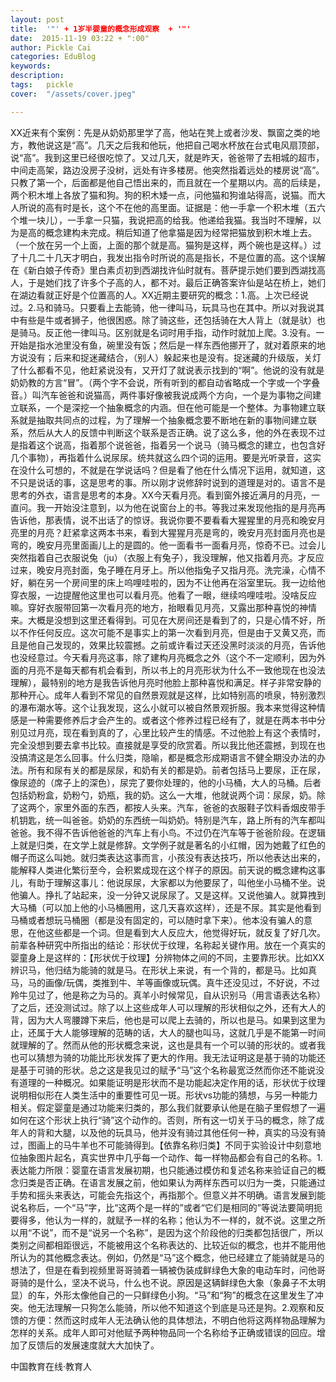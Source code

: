 ```yaml
---
layout: post  
title:  '"' + 1岁半婴童的概念形成观察  + '"'
date:  2015-11-19 03:22 + ":00" 
author: Pickle Cai  
categories: EduBlog  
keywords: 
description:   
tags:	pickle   
cover:  "/assets/cover.jpeg"  

---  
```

    
XX近来有个案例：先是从奶奶那里学了高，他站在凳上或者沙发、飘窗之类的地方，教他说这是“高”。几天之后我和他玩，他把自己喝水杯放在台式电风扇顶部，说“高”。我到这里已经很吃惊了。又过几天，就是昨天，爸爸带了去相城的超市，中间走高架，路边没房子没树，远处有许多楼房。他突然指着远处的楼房说“高”。只教了第一个，后面都是他自己悟出来的，而且就在一个星期以内。高的后续是，两个积木堆上各放了猫和狗。狗的积木矮一点，问他猫和狗谁站得高，说猫。而大人所说的高有时是长，这个不在他的高里面。证据是：他一手拿一个积木堆（五六个堆一块儿），一手拿一只猫，我说把高的给我。他递给我猫。我当时不理解，以为是高的概念建构未完成。稍后知道了他拿猫是因为经常把猫放到积木堆上去。（一个放在另一个上面，上面的那个就是高。猫狗是这样，两个碗也是这样。）过了十几二十几天才明白，我发出指令时所说的高是指长，不是位置的高。这个误解在《新白娘子传奇》里白素贞初到西湖找许仙时就有。菩萨提示她们要到西湖找高人，于是她们找了许多个子高的人，都不对。最后正确答案许仙是站在桥上，她们在湖边看就正好是个位置高的人。XX近期主要研究的概念：1.高。上次已经说过。2.马和骑马。只要看上去能骑，他一律叫马，玩具马也在其中。所以对我说其中有些是牛或者狮子，他很困惑。除了骑这些，还包括骑在大人背上（就是驮）也是骑马。反正他一律叫马。区别就是名词时用手指，动作时就加上爬。3.没有。一开始是指水池里没有鱼，碗里没有饭；然后是一样东西他挪开了，就对着原来的地方说没有；后来和捉迷藏结合，（别人）躲起来也是没有。捉迷藏的升级版，关灯了什么都看不见，他赶紧说没有，又开灯了就说表示找到的“啊”。他说的没有就是奶奶教的方言“冒”。（两个字不会说，所有听到的都自动省略成一个字或一个字叠音。）叫汽车爸爸和说猫高，两件事好像被我说成两个方向，一个是为事物之间建立联系，一个是深挖一个抽象概念的内涵。但在他可能是一个整体。为事物建立联系就是抽取共同点的过程，为了理解一个抽象概念要不断地在新的事物间建立联系，然后从大人的反馈中判断这个联系是否正确。说了这么多，他的外在表现不过是指着这个说高，指着那个说爸爸，指着另一个说马（骑马概念的建立，也包含好几个事物），再指着什么说尿尿。统共就这么四个词的运用。要是光听录音，这实在没什么可想的，不就是在学说话吗？但是看了他在什么情况下运用，就知道，这不只是说话的事，这是思考的事。所以刚才说修辞时说到的道理是对的。语言不是思考的外衣，语言是思考的本身。XX今天看月亮。看到窗外接近满月的月亮，一直问。我一开始没注意到，以为他在说窗台上的书。等我过来发现他指的是月亮再告诉他，那表情，说不出话了的惊讶。我说你要不要看看大猩猩里的月亮和晚安月亮里的月亮？赶紧拿这两本书来，看到大猩猩月亮是弯的，晚安月亮封面月亮也是弯的，晚安月亮里面画儿上的是圆的。他一面看书一面看月亮，惊奇不已。过会儿突然指着自己衣服说兔（ju）（衣服上有兔子），我没理解，他又指着月亮。才反应过来，晚安月亮封面，兔子睡在月牙上。所以他指兔子又指月亮。洗完澡，心情不好，躺在另一个房间里的床上呜哩哇啦的，因为不让他再在浴室里玩。我一边给他穿衣服，一边提醒他这里也可以看月亮。他看了一眼，继续呜哩哇啦。没啥反应嘛。穿好衣服带回第一次看月亮的地方，抬眼看见月亮，又露出那种喜悦的神情来。大概是没想到这里还看得到。可见在大房间还是看到了的，只是心情不好，所以不作任何反应。这次可能不是事实上的第一次看到月亮，但是由于又黄又亮，而且是他自己发现的，效果比较震撼。之前或许看过天还没黑时淡淡的月亮，告诉他也没经意过。今天看月亮这事，除了建构月亮概念之外（这个不一定顺利，因为外面的月亮不是每天都有机会看到，所以书上的月亮形状为什么不一致他现在也没法理解），最特别的地方是我告诉他月亮时他脸上那种喜悦和满足。样子非常安静的那种开心。成年人看到不常见的自然景观就是这样，比如特别高的喷泉，特别激烈的瀑布潮水等。这个让我发现，这么小就可以被自然景观折服。我本来觉得这种情感是一种需要修养后才会产生的。或者这个修养过程已经有了，就是在两本书中分别见过月亮，现在看到真的了，心里比较产生的情感。不过他脸上有这个表情时，完全没想到要去拿书比较。直接就是享受的欣赏着。所以我比他还震撼，到现在也没搞清这是怎么回事。什么归类，隐喻，都是概念形成期语言不健全期没办法的办法。所有和尿有关的都是尿尿，和奶有关的都是奶。前者包括马上要尿，正在尿，像尿迹的（席子上的深色），尿完了要你处理的，他的小马桶，大人的马桶。后者包括奶粉盒，奶粉勺，奶瓶，我的奶。这么一大堆，他就说两个词：尿尿，奶。除了这两个，家里外面的东西，都按人头来。汽车，爸爸的衣服鞋子饮料香烟皮带手机钥匙，统一叫爸爸。奶奶的东西统一叫奶奶。特别是汽车，路上所有的汽车都叫爸爸。我不得不告诉他爸爸的汽车上有小鸟。不过仍在汽车等于爸爸阶段。在逻辑上就是归类，在文学上就是修辞。文学例子就是著名的小红帽，因为她戴了红色的帽子而这么叫她。就归类表达这事而言，小孩没有表达技巧，所以他表达出来的，能解释人类进化繁衍至今，会积累成现在这个样子的原因。前天说的概念建构这事儿，有助于理解这事儿：他说尿尿，大家都以为他要尿了，叫他坐小马桶不坐。说他骗人。挣扎了站起来，没一分钟又说尿尿了。又是这样。又说他骗人。就算拽到大马桶（可以加上他的小马桶圈用，这几天喜欢这样），还是不尿。其实是他看到马桶或者想玩马桶圈（都是没有固定的，可以随时拿下来）。他本没有骗人的意思，在他这些都是一个词。但是看到大人反应大，他觉得好玩，就反复了好几次。前辈各种研究中所指出的结论：形状优于纹理，名称起关键作用。放在一个真实的婴童身上是这样的：【形状优于纹理】分辨物体之间的不同，主要靠形状。比如XX辨识马，他归结为能骑的就是马。在形状上来说，有一个背的，都是马。比如真马，马的画像/玩偶，类推到牛、羊等画像或玩偶。真牛还没见过，不好说，不过羚牛见过了，他是称之为马的。真羊小时候常见，自从识别马（用言语表达名称）了之后，还没测试过。除了以上这些成年人可以理解的形状相似之外，还有大人的背，因为大人弯腰蹲下来后，他也是可以爬上去骑的，所以也是马。如果到这里为止，还属于大人能够理解的范畴的话，大人的腿也叫马，这就几乎是不能第一时间就理解的了。然而从他的形状概念来说，这也是具有一个可以骑的形状的。或者我也可以猜想为骑的功能比形状发挥了更大的作用。我无法证明这是基于骑的功能还是基于可骑的形状。总之这是我见过的赋予“马”这个名称最宽泛然而你还不能说没有道理的一种概况。如果能证明是形状而不是功能起决定作用的话，形状优于纹理说明相似形在人类生活中的重要性可见一斑。形状vs功能的猜想，与另一种能力相关。假定婴童是通过功能来归类的，那么我们就要承认他是在脑子里假想了一遍如何在这个形状上执行“骑”这个动作的。否则，所有这一切关于马的概念，除了成年人的背和大腿，以及他的玩具马，他并没有骑过其他任何一种，真实的马没有骑过，图画上的马牛羊也不可能骑得到。【依靠名称归类】不同于实验设计中刻意地位抽象图片起名，真实世界中几乎每一个动作、每一样物品都会有自己的名称。1. 表达能力所限：婴童在语言发展初期，也只能通过模仿和复述名称来验证自己的概念归类是否正确。在语言发展之前，他如果认为两样东西可以归为一类，只能通过手势和摇头来表达，可能会先指这个，再指那个。但意义并不明确。语言发展到能说名称后，一个“马”字，比“这两个是一样的”或者“它们是相同的”等说法要简明扼要得多，他认为一样的，就赋予一样的名称；他认为不一样的，就不说。这里之所以用“不说”，而不是“说另一个名称”，是因为这个阶段他的归类都包括很广，所以类别之间都相距很远，不能被用这个名称表达的、比较近似的概念，也并不能用他所认为的其他概念表达。例如，仍然是“马”这个概念，他已经建立了能骑就是马的想法了，但是在看到视频里哥哥骑着一辆被伪装成鲜绿色大象的电动车时，问他哥哥骑的是什么，坚决不说马，什么也不说。原因是这辆鲜绿色大象（象鼻子不太明显）的车，外形太像他自己的一只鲜绿色小狗。“马”和“狗”的概念在这里发生了冲突。他无法理解一只狗怎么能骑，所以他不知道这个到底是马还是狗。2.观察和反馈的方便：然而这时成年人无法确认他的具体想法，不明白他将这两样物品理解为怎样的关系。成年人即可对他赋予两种物品同一个名称给予正确或错误的回应。增加了反馈后的发展速度就大大加快了。

		    
 中国教育在线·教育人

